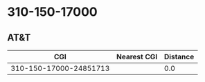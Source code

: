 # 310-150-17000
## AT&T


| CGI | Nearest CGI | Distance |
|-----|-------------|----------|
| 310-150-17000-24851713 |  | 0.0 |
